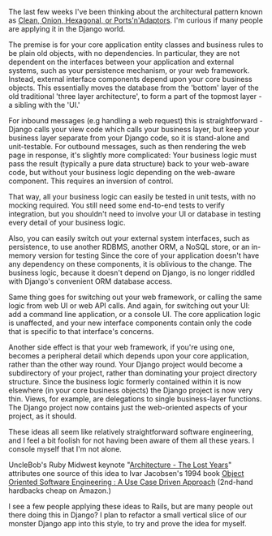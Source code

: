 <!--
.. title: Hexagonal Django
.. slug: hexagonal-django
.. date: 2012-12-04 14:42:01-06:00
.. tags: geek,software,python
-->


The last few weeks I've been thinking about the architectural pattern
known as [Clean, Onion, Hexagonal, or
Ports'n'Adaptors](http://blog.8thlight.com/uncle-bob/2012/08/13/the-clean-architecture.html).
I'm curious if many people are applying it in the Django world.

The premise is for your core application entity classes and business
rules to be plain old objects, with no dependencies. In particular, they
are not dependent on the interfaces between your application and
external systems, such as your persistence mechanism, or your web
framework. Instead, external interface components depend upon your core
business objects. This essentially moves the database from the 'bottom'
layer of the old traditional 'three layer architecture', to form a part
of the topmost layer - a sibling with the 'UI.'

For inbound messages (e.g handling a web request) this is
straightforward - Django calls your view code which calls your business
layer, but keep your business layer separate from your Django code, so
it is stand-alone and unit-testable. For outbound messages, such as then
rendering the web page in response, it's slightly more complicated: Your
business logic must pass the result (typically a pure data structure)
back to your web-aware code, but without your business logic depending
on the web-aware component. This requires an inversion of control.

That way, all your business logic can easily be tested in unit tests,
with no mocking required. You still need some end-to-end tests to verify
integration, but you shouldn't need to involve your UI or database in
testing every detail of your business logic.

Also, you can easily switch out your external system interfaces, such as
persistence, to use another RDBMS, another ORM, a NoSQL store, or an
in-memory version for testing Since the core of your application doesn't
have any dependency on these components, it is oblivious to the
change. The business logic, because it doesn't depend on Django, is no
longer riddled with Django's convenient ORM database access.

Same thing goes for switching out your web framework, or calling the
same logic from web UI or web API calls. And again, for switching out
your UI: add a command line application, or a console UI. The core
application logic is unaffected, and your new interface components
contain only the code that is specific to that interface's concerns.

Another side effect is that your web framework, if you're using one,
becomes a peripheral detail which depends upon your core application,
rather than the other way round. Your Django project would become a
subdirectory of your project, rather than dominating your project
directory structure. Since the business logic formerly contained within
it is now elsewhere (in your core business objects) the Django project
is now very thin. Views, for example, are delegations to single
business-layer functions. The Django project now contains just the
web-oriented aspects of your project, as it should.

These ideas all seem like relatively straightforward software
engineering, and I feel a bit foolish for not having been aware of them
all these years. I console myself that I'm not alone.

UncleBob's Ruby Midwest keynote "[Architecture - The Lost
Years](%20http://www.confreaks.com/videos/759-rubymidwest2011-keynote-architecture-the-lost-years)"
attributes one source of this idea to Ivar Jacobsen's 1994 book [Object
Oriented Software Engineering : A Use Case Driven
Approach](%20http://www.amazon.co.uk/Object-oriented-Software-Engineering-Approach-Press/dp/0201544350)
(2nd-hand hardbacks cheap on Amazon.)

I see a few people applying these ideas to Rails, but are many people
out there doing this in Django? I plan to refactor a small vertical
slice of our monster Django app into this style, to try and prove the
idea for myself.
